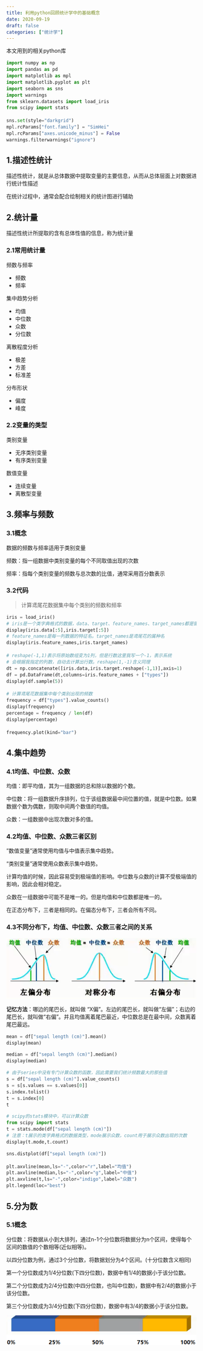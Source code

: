 ```yaml
---
title: 利用python回顾统计学中的基础概念
date: 2020-09-19
draft: false
categories: ["统计学"]
---
```


本文用到的相关python库

```python
import numpy as np
import pandas as pd
import matplotlib as mpl
import matplotlib.pyplot as plt
import seaborn as sns
import warnings
from sklearn.datasets import load_iris
from scipy import stats

sns.set(style="darkgrid")
mpl.rcParams["font.family"] = "SimHei"
mpl.rcParams["axes.unicode_minus"] = False
warnings.filterwarnings("ignore")
```

## 1.描述性统计

描述性统计，就是从总体数据中提取变量的主要信息，从而从总体层面上对数据进行统计性描述

在统计过程中，通常会配合绘制相关的统计图进行辅助

## 2.统计量

描述性统计所提取的含有总体性值的信息，称为统计量

### 2.1常用统计量

频数与频率

- 频数
- 频率

集中趋势分析

- 均值
- 中位数
- 众数
- 分位数

离散程度分析

- 极差
- 方差
- 标准差

分布形状

- 偏度
- 峰度

### 2.2变量的类型

类别变量

- 无序类别变量
- 有序类别变量

数值变量

- 连续变量
- 离散型变量


## 3.频率与频数

### 3.1概念

数据的频数与频率适用于类别变量

频数：指一组数据中类别变量的每个不同取值出现的次数

频率：指每个类别变量的频数与总次数的比值，通常采用百分数表示

### 3.2代码

>计算鸢尾花数据集中每个类别的频数和频率

```python
iris = load_iris()
# iris是一个类字典格式的数据，data、target、feature_names、target_names都是键
display(iris.data[:5],iris.target[:5])
# feature_names是每一列数据的特征名。target_names是鸢尾花的属种名
display(iris.feature_names,iris.target_names)

# reshape(-1,1)表示将原始数组变为1列，但是行数这里我写一个-1，表示系统
# 会根据我指定的列数，自动去计算出行数。reshape(1,-1)含义同理
dt = np.concatenate([iris.data,iris.target.reshape(-1,1)],axis=1)
df = pd.DataFrame(dt,columns=iris.feature_names + ["types"])
display(df.sample(5))

# 计算鸢尾花数据集中每个类别出现的频数
frequency = df["types"].value_counts()
display(frequency)
percentage = frequency / len(df)
display(percentage)

frequency.plot(kind="bar")
```

## 4.集中趋势

### 4.1均值、中位数、众数

均值：即平均值，其为一组数据的总和除以数据的个数。

中位数：将一组数据升序排列，位于该组数据最中间位置的值，就是中位数。如果数据个数为偶数，则取中间两个数值的均值。

众数：一组数据中出现次数对多的值。

### 4.2均值、中位数、众数三者区别

”数值变量”通常使用均值与中值表示集中趋势。

“类别变量”通常使用众数表示集中趋势。

计算均值的时候，因此容易受到极端值的影响。中位数与众数的计算不受极端值的影响，因此会相对稳定。

众数在一组数据中可能不是唯一的。但是均值和中位数都是唯一的。

在正态分布下，三者是相同的。在偏态分布下，三者会所有不同。

### 4.3不同分布下，均值、中位数、众数三者之间的关系

![分布](/images/202009/19/分布.png)

**记忆方法**：哪边的尾巴长，就叫做 “X偏”。左边的尾巴长，就叫做“左偏”；右边的尾巴长，就叫做“右偏”。并且均值离着尾巴最近，中位数总是在最中间，众数离着尾巴最远。

```python
mean = df["sepal length (cm)"].mean()
display(mean)
```

```python
median = df["sepal length (cm)"].median()
display(median)
```

```python
# 由于series中没有专门计算众数的函数，因此需要我们统计频数最大的那些值
s = df["sepal length (cm)"].value_counts()
s = s[s.values == s.values[0]]
s.index.tolist()
t = s.index[0]
t
```


```python
# scipy的stats模块中，可以计算众数
from scipy import stats
t = stats.mode(df["sepal length (cm)"])
# 注意：t展示的类字典格式的数据类型，mode展示众数，count用于展示众数出现的次数
display(t.mode,t.count)
```


```python
sns.distplot(df["sepal length (cm)"])

plt.axvline(mean,ls="-",color="r",label="均值")
plt.axvline(median,ls="-",color="g",label="中值")
plt.axvline(t,ls="-",color="indigo",label="众数")
plt.legend(loc="best")
```

## 5.分为数

### 5.1概念

分位数：将数据从小到大排列，通过n-1个分位数将数据分为n个区间，使得每个区间的数值的个数相等(近似相等)。

以四分位数为例，通过3个分位数，将数据划分为4个区间。(十分位数含义相同)

第一个分位数成为1/4分位数(下四分位数)，数据中有1/4的数据小于该分位数。

第二个分位数成为2/4分位数(中四分位数，也叫中位数)，数据中有2/4的数据小于该分位数。

第三个分位数成为3/4分位数(下四分位数)，数据中有3/4的数据小于该分位数。

![分位数](/images/202009/19/分位数.png)



